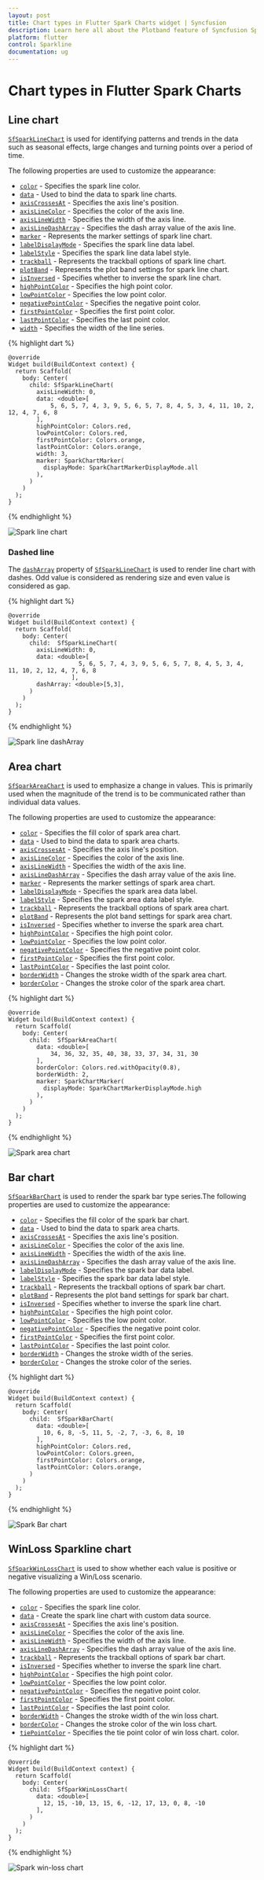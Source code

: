 ```yaml
---
layout: post
title: Chart types in Flutter Spark Charts widget | Syncfusion 
description: Learn here all about the Plotband feature of Syncfusion Spark Charts widget, its features and more.
platform: flutter
control: Sparkline
documentation: ug
---
```


# Chart types in Flutter Spark Charts

## Line chart

[`SfSparkLineChart`](https://pub.dev/documentation/syncfusion_flutter_charts/latest/sparkcharts/SfSparkLineChart-class.html) is used for identifying patterns and trends in the data such as seasonal effects, large changes and turning points over a period of time. 

The following properties are used to customize the appearance:

* [`color`](https://pub.dev/documentation/syncfusion_flutter_charts/latest/sparkcharts/SfSparkLineChart/color.html) - Specifies the spark line color.
* [`data`]()  - Used to bind the data to spark line charts.
* [`axisCrossesAt`](https://pub.dev/documentation/syncfusion_flutter_charts/latest/sparkcharts/SfSparkLineChart/axisCrossesAt.html) - Specifies the axis line's position.
* [`axisLineColor`](https://pub.dev/documentation/syncfusion_flutter_charts/latest/sparkcharts/SfSparkLineChart/axisLineColor.html) - Specifies the color of the axis line.
* [`axisLineWidth`](https://pub.dev/documentation/syncfusion_flutter_charts/latest/sparkcharts/SfSparkLineChart/axisLineWidth.html) - Specifies the width of the axis line.
* [`axisLineDashArray`](https://pub.dev/documentation/syncfusion_flutter_charts/latest/sparkcharts/SfSparkLineChart/axisLineDashArray.html) - Specifies the dash array value of the axis line.
* [`marker`](https://pub.dev/documentation/syncfusion_flutter_charts/latest/sparkcharts/SfSparkLineChart/marker.html) - Represents the marker settings of spark line chart.
* [`labelDisplayMode`](https://pub.dev/documentation/syncfusion_flutter_charts/latest/sparkcharts/SfSparkLineChart/labelDisplayMode.html) - Specifies the spark line data label.
* [`labelStyle`](https://pub.dev/documentation/syncfusion_flutter_charts/latest/sparkcharts/SfSparkLineChart/labelStyle.html) - Specifies the spark line data label style.
* [`trackball`](https://pub.dev/documentation/syncfusion_flutter_charts/latest/sparkcharts/SfSparkLineChart/trackball.html) - Represents the trackball options of spark line chart.
* [`plotBand`](https://pub.dev/documentation/syncfusion_flutter_charts/latest/sparkcharts/SfSparkLineChart/plotBand.html) - Represents the plot band settings for spark line chart.
* [`isInversed`](https://pub.dev/documentation/syncfusion_flutter_charts/latest/sparkcharts/SfSparkLineChart/isInversed.html) - Specifies whether to inverse the spark line chart.
* [`highPointColor`](https://pub.dev/documentation/syncfusion_flutter_charts/latest/sparkcharts/SfSparkLineChart/highPointColor.html) - Specifies the high point color.
* [`lowPointColor`](https://pub.dev/documentation/syncfusion_flutter_charts/latest/sparkcharts/SfSparkLineChart/lowPointColor.html) - Specifies the low point color.
* [`negativePointColor`](https://pub.dev/documentation/syncfusion_flutter_charts/latest/sparkcharts/SfSparkLineChart/negativePointColor.html) - Specifies the negative point color.
* [`firstPointColor`](https://pub.dev/documentation/syncfusion_flutter_charts/latest/sparkcharts/SfSparkLineChart/firstPointColor.html) - Specifies the first point color.
* [`lastPointColor`](https://pub.dev/documentation/syncfusion_flutter_charts/latest/sparkcharts/SfSparkLineChart/lastPointColor.html) - Specifies the last point color.
* [`width`](https://pub.dev/documentation/syncfusion_flutter_charts/latest/sparkcharts/SfSparkLineChart/width.html) - Specifies the width of the line series.

{% highlight dart %} 

    @override
    Widget build(BuildContext context) {
      return Scaffold(
        body: Center(
          child: SfSparkLineChart(
            axisLineWidth: 0,
            data: <double>[
                5, 6, 5, 7, 4, 3, 9, 5, 6, 5, 7, 8, 4, 5, 3, 4, 11, 10, 2, 12, 4, 7, 6, 8
            ],
            highPointColor: Colors.red,
            lowPointColor: Colors.red,
            firstPointColor: Colors.orange,
            lastPointColor: Colors.orange,
            width: 3,
            marker: SparkChartMarker(
              displayMode: SparkChartMarkerDisplayMode.all
            ),
          )
        )
      );
    }

{% endhighlight %}

![Spark line chart](images/sparkline-types/sparkline.png)

### Dashed line

The [`dashArray`](https://pub.dev/documentation/syncfusion_flutter_charts/latest/sparkcharts/SfSparkLineChart/dashArray.html) property of [`SfSparkLineChart`](https://pub.dev/documentation/syncfusion_flutter_charts/latest/sparkcharts/SfSparkLineChart-class.html) is used to render line chart with dashes. Odd value is considered as rendering size and even value is considered as gap.

{% highlight dart %} 

    @override
    Widget build(BuildContext context) {
      return Scaffold(
        body: Center(
          child:  SfSparkLineChart(
            axisLineWidth: 0,
            data: <double>[
                        5, 6, 5, 7, 4, 3, 9, 5, 6, 5, 7, 8, 4, 5, 3, 4, 11, 10, 2, 12, 4, 7, 6, 8
                      ],
            dashArray: <double>[5,3],
          )
        )
      );
    }

{% endhighlight %}

![Spark line dashArray](images/sparkline-types/sparkline-dasharray.png)

## Area chart

[`SfSparkAreaChart`](https://pub.dev/documentation/syncfusion_flutter_charts/latest/sparkcharts/SfSparkAreaChart-class.html) is used to emphasize a change in values. This is primarily used when the magnitude of the trend is to be communicated rather than individual data values.

The following properties are used to customize the appearance:

* [`color`](https://pub.dev/documentation/syncfusion_flutter_charts/latest/sparkcharts/SfSparkAreaChart/color.html) - Specifies the fill color of spark area chart.
* [`data`]()  - Used to bind the data to spark area charts.
* [`axisCrossesAt`](https://pub.dev/documentation/syncfusion_flutter_charts/latest/sparkcharts/SfSparkAreaChart/axisCrossesAt.html) - Specifies the axis line's position.
* [`axisLineColor`](https://pub.dev/documentation/syncfusion_flutter_charts/latest/sparkcharts/SfSparkAreaChart/axisLineColor.html) - Specifies the color of the axis line.
* [`axisLineWidth`](https://pub.dev/documentation/syncfusion_flutter_charts/latest/sparkcharts/SfSparkAreaChart/axisLineWidth.html) - Specifies the width of the axis line.
* [`axisLineDashArray`](https://pub.dev/documentation/syncfusion_flutter_charts/latest/sparkcharts/SfSparkAreaChart/axisLineDashArray.html) - Specifies the dash array value of the axis line.
* [`marker`](https://pub.dev/documentation/syncfusion_flutter_charts/latest/sparkcharts/SfSparkAreaChart/marker.html) - Represents the marker settings of spark area chart.
* [`labelDisplayMode`](https://pub.dev/documentation/syncfusion_flutter_charts/latest/sparkcharts/SfSparkAreaChart/labelDisplayMode.html) - Specifies the spark area data label.
* [`labelStyle`](https://pub.dev/documentation/syncfusion_flutter_charts/latest/sparkcharts/SfSparkAreaChart/labelStyle.html) - Specifies the spark area data label style.
* [`trackball`](https://pub.dev/documentation/syncfusion_flutter_charts/latest/sparkcharts/SfSparkAreaChart/trackball.html) - Represents the trackball options of spark area chart.
* [`plotBand`](https://pub.dev/documentation/syncfusion_flutter_charts/latest/sparkcharts/SfSparkAreaChart/plotBand.html) - Represents the plot band settings for spark area chart.
* [`isInversed`](https://pub.dev/documentation/syncfusion_flutter_charts/latest/sparkcharts/SfSparkAreaChart/isInversed.html) - Specifies whether to inverse the spark area chart.
* [`highPointColor`](https://pub.dev/documentation/syncfusion_flutter_charts/latest/sparkcharts/SfSparkAreaChart/highPointColor.html) - Specifies the high point color.
* [`lowPointColor`](https://pub.dev/documentation/syncfusion_flutter_charts/latest/sparkcharts/SfSparkAreaChart/lowPointColor.html) - Specifies the low point color.
* [`negativePointColor`](https://pub.dev/documentation/syncfusion_flutter_charts/latest/sparkcharts/SfSparkAreaChart/negativePointColor.html) - Specifies the negative point color.
* [`firstPointColor`](https://pub.dev/documentation/syncfusion_flutter_charts/latest/sparkcharts/SfSparkAreaChart/firstPointColor.html) - Specifies the first point color.
* [`lastPointColor`](https://pub.dev/documentation/syncfusion_flutter_charts/latest/sparkcharts/SfSparkAreaChart/lastPointColor.html) - Specifies the last point color.
* [`borderWidth`](https://pub.dev/documentation/syncfusion_flutter_charts/latest/sparkcharts/SfSparkAreaChart/borderWidth.html) - Changes the stroke width of the spark area chart.
* [`borderColor`](https://pub.dev/documentation/syncfusion_flutter_charts/latest/sparkcharts/SfSparkAreaChart/borderColor.html) - Changes the stroke color of the spark area chart.

{% highlight dart %} 

    @override
    Widget build(BuildContext context) {
      return Scaffold(
        body: Center(
          child:  SfSparkAreaChart(
            data: <double>[
                34, 36, 32, 35, 40, 38, 33, 37, 34, 31, 30
            ],
            borderColor: Colors.red.withOpacity(0.8),
            borderWidth: 2,
            marker: SparkChartMarker(
              displayMode: SparkChartMarkerDisplayMode.high
            ),
          )
        )
      );
    }

{% endhighlight %}

![Spark area chart](images/sparkline-types/spark-area.png)

## Bar chart

[`SfSparkBarChart`](https://pub.dev/documentation/syncfusion_flutter_charts/latest/sparkcharts/SfSparkBarChart-class.html) is used to render the spark bar type series.The following properties are used to customize the appearance:

* [`color`](https://pub.dev/documentation/syncfusion_flutter_charts/latest/sparkcharts/SfSparkBarChart/color.html) - Specifies the fill color of the spark bar chart.
* [`data`]()  - Used to bind the data to spark area charts.
* [`axisCrossesAt`](https://pub.dev/documentation/syncfusion_flutter_charts/latest/sparkcharts/SfSparkBarChart/axisCrossesAt.html) - Specifies the axis line's position.
* [`axisLineColor`](https://pub.dev/documentation/syncfusion_flutter_charts/latest/sparkcharts/SfSparkBarChart/axisLineColor.html) - Specifies the color of the axis line.
* [`axisLineWidth`](https://pub.dev/documentation/syncfusion_flutter_charts/latest/sparkcharts/SfSparkBarChart/axisLineWidth.html) - Specifies the width of the axis line.
* [`axisLineDashArray`](https://pub.dev/documentation/syncfusion_flutter_charts/latest/sparkcharts/SfSparkBarChart/axisLineDashArray.html) - Specifies the dash array value of the axis line.
* [`labelDisplayMode`](https://pub.dev/documentation/syncfusion_flutter_charts/latest/sparkcharts/SfSparkBarChart/labelDisplayMode.html) - Specifies the spark bar data label.
* [`labelStyle`](https://pub.dev/documentation/syncfusion_flutter_charts/latest/sparkcharts/SfSparkBarChart/labelStyle.html) - Specifies the spark bar data label style.
* [`trackball`](https://pub.dev/documentation/syncfusion_flutter_charts/latest/sparkcharts/SfSparkBarChart/trackball.html) - Represents the trackball options of spark bar chart.
* [`plotBand`](https://pub.dev/documentation/syncfusion_flutter_charts/latest/sparkcharts/SfSparkBarChart/plotBand.html) - Represents the plot band settings for spark bar chart.
* [`isInversed`](https://pub.dev/documentation/syncfusion_flutter_charts/latest/sparkcharts/SfSparkBarChart/isInversed.html) - Specifies whether to inverse the spark line chart.
* [`highPointColor`](https://pub.dev/documentation/syncfusion_flutter_charts/latest/sparkcharts/SfSparkBarChart/highPointColor.html) - Specifies the high point color.
* [`lowPointColor`](https://pub.dev/documentation/syncfusion_flutter_charts/latest/sparkcharts/SfSparkBarChart/lowPointColor.html) - Specifies the low point color.
* [`negativePointColor`](https://pub.dev/documentation/syncfusion_flutter_charts/latest/sparkcharts/SfSparkBarChart/negativePointColor.html) - Specifies the negative point color.
* [`firstPointColor`](https://pub.dev/documentation/syncfusion_flutter_charts/latest/sparkcharts/SfSparkBarChart/firstPointColor.html) - Specifies the first point color.
* [`lastPointColor`](https://pub.dev/documentation/syncfusion_flutter_charts/latest/sparkcharts/SfSparkBarChart/lastPointColor.html) - Specifies the last point color.
* [`borderWidth`](https://pub.dev/documentation/syncfusion_flutter_charts/latest/sparkcharts/SfSparkBarChart/borderWidth.html) - Changes the stroke width of the series.
* [`borderColor`](https://pub.dev/documentation/syncfusion_flutter_charts/latest/sparkcharts/SfSparkBarChart/borderColor.html) - Changes the stroke color of the series.

{% highlight dart %} 

    @override
    Widget build(BuildContext context) {
      return Scaffold(
        body: Center(
          child:  SfSparkBarChart(
            data: <double>[
              10, 6, 8, -5, 11, 5, -2, 7, -3, 6, 8, 10
            ],
            highPointColor: Colors.red,
            lowPointColor: Colors.green,
            firstPointColor: Colors.orange,
            lastPointColor: Colors.orange,
          )
        )
      );
    }

{% endhighlight %}

![Spark Bar chart](images/sparkline-types/spark-bar.png)

## WinLoss Sparkline chart

[`SfSparkWinLossChart`](https://pub.dev/documentation/syncfusion_flutter_charts/latest/sparkcharts/SfSparkWinLossChart-class.html) is used to show whether each value is positive or negative visualizing a Win/Loss scenario. 

The following properties are used to customize the appearance:

* [`color`](https://pub.dev/documentation/syncfusion_flutter_charts/latest/sparkcharts/SfSparkWinLossChart/color.html) - Specifies the spark line color.
* [`data`]()  - Create the spark line chart with custom data source.
* [`axisCrossesAt`](https://pub.dev/documentation/syncfusion_flutter_charts/latest/sparkcharts/SfSparkWinLossChart/axisCrossesAt.html) - Specifies the axis line's position.
* [`axisLineColor`](https://pub.dev/documentation/syncfusion_flutter_charts/latest/sparkcharts/SfSparkWinLossChart/axisLineColor.html) - Specifies the color of the axis line.
* [`axisLineWidth`](https://pub.dev/documentation/syncfusion_flutter_charts/latest/sparkcharts/SfSparkWinLossChart/axisLineWidth.html) - Specifies the width of the axis line.
* [`axisLineDashArray`](https://pub.dev/documentation/syncfusion_flutter_charts/latest/sparkcharts/SfSparkWinLossChart/axisLineDashArray.html) - Specifies the dash array value of the axis line.
* [`trackball`](https://pub.dev/documentation/syncfusion_flutter_charts/latest/sparkcharts/SfSparkWinLossChart/trackball.html) - Represents the trackball options of spark bar chart.
* [`isInversed`](https://pub.dev/documentation/syncfusion_flutter_charts/latest/sparkcharts/SfSparkWinLossChart/isInversed.html) - Specifies whether to inverse the spark line chart.
* [`highPointColor`](https://pub.dev/documentation/syncfusion_flutter_charts/latest/sparkcharts/SfSparkWinLossChart/highPointColor.html) - Specifies the high point color.
* [`lowPointColor`](https://pub.dev/documentation/syncfusion_flutter_charts/latest/sparkcharts/SfSparkWinLossChart/lowPointColor.html) - Specifies the low point color.
* [`negativePointColor`](https://pub.dev/documentation/syncfusion_flutter_charts/latest/sparkcharts/SfSparkWinLossChart/negativePointColor.html) - Specifies the negative point color.
* [`firstPointColor`](https://pub.dev/documentation/syncfusion_flutter_charts/latest/sparkcharts/SfSparkWinLossChart/firstPointColor.html) - Specifies the first point color.
* [`lastPointColor`](https://pub.dev/documentation/syncfusion_flutter_charts/latest/sparkcharts/SfSparkWinLossChart/lastPointColor.html) - Specifies the last point color.
* [`borderWidth`](https://pub.dev/documentation/syncfusion_flutter_charts/latest/sparkcharts/SfSparkWinLossChart/borderWidth.html) - Changes the stroke width of the win loss chart.
* [`borderColor`](https://pub.dev/documentation/syncfusion_flutter_charts/latest/sparkcharts/SfSparkWinLossChart/borderColor.html) - Changes the stroke color of the win loss chart.
* [`tiePointColor`](https://pub.dev/documentation/syncfusion_flutter_charts/latest/sparkcharts/SfSparkWinLossChart/tiePointColor.html) - Specifies the tie point color of win loss chart. color.

{% highlight dart %} 

    @override
    Widget build(BuildContext context) {
      return Scaffold(
        body: Center(
          child:  SfSparkWinLossChart(
            data: <double>[
              12, 15, -10, 13, 15, 6, -12, 17, 13, 0, 8, -10
            ],
          )
        )
      );
    }

{% endhighlight %}

![Spark win-loss chart](images/sparkline-types/spark-win-loss.png)
